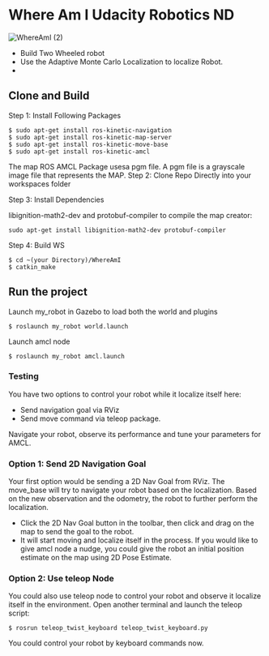 # Where Am I Udacity Robotics ND

![WhereAmI (2)](https://user-images.githubusercontent.com/18179768/156847907-927e40e9-b26c-4f88-a869-1e1a283132c2.gif)

- Build Two Wheeled robot
- Use the Adaptive Monte Carlo Localization to localize Robot.
- 
## Clone and Build

Step 1: Install Following Packages

```
$ sudo apt-get install ros-kinetic-navigation
$ sudo apt-get install ros-kinetic-map-server
$ sudo apt-get install ros-kinetic-move-base
$ sudo apt-get install ros-kinetic-amcl
```
The map ROS AMCL Package usesa pgm file. A pgm file is a grayscale image file that represents the MAP.
Step 2: Clone Repo Directly into your workspaces folder

Step 3: Install Dependencies

libignition-math2-dev and protobuf-compiler to compile the map creator:

```
sudo apt-get install libignition-math2-dev protobuf-compiler
```
Step 4: Build WS

```
$ cd ~(your Directory)/WhereAmI
$ catkin_make
```
## Run the project

Launch my_robot in Gazebo to load both the world and plugins

```
$ roslaunch my_robot world.launch
```
Launch amcl node
```
$ roslaunch my_robot amcl.launch
```

### Testing

You have two options to control your robot while it localize itself here:
- Send navigation goal via RViz
- Send move command via teleop package.


Navigate your robot, observe its performance and tune your parameters for AMCL.

### Option 1: Send 2D Navigation Goal
Your first option would be sending a 2D Nav Goal from RViz.
The move_base will try to navigate your robot based on the localization. Based on the new observation and the odometry, the robot to further perform the localization.
- Click the 2D Nav Goal button in the toolbar, then click and drag on the map to send the goal to the robot. 
- It will start moving and localize itself in the process. If you would like to give amcl node a nudge, you could give the robot an initial position estimate on the map using 2D Pose Estimate.
### Option 2: Use teleop Node
You could also use teleop node to control your robot and observe it localize itself in the environment.
Open another terminal and launch the teleop script:
```
$ rosrun teleop_twist_keyboard teleop_twist_keyboard.py
```
You could control your robot by keyboard commands now.
